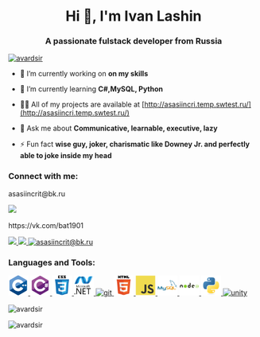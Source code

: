 <h1 align="center">Hi 👋, I'm Ivan Lashin</h1>
<h3 align="center">A passionate fulstack developer from Russia</h3>

<p align="left"> <a href="https://github.com/ryo-ma/github-profile-trophy"><img src="https://github-profile-trophy.vercel.app/?username=avardsir" alt="avardsir" /></a> </p>

- 🔭 I’m currently working on **on my skills**

- 🌱 I’m currently learning **С#,MySQL, Python**

- 👨‍💻 All of my projects are available at [http://asasiincri.temp.swtest.ru/](http://asasiincri.temp.swtest.ru/)

- 💬 Ask me about **Communicative, learnable, executive, lazy**

- ⚡ Fun fact **wise guy, joker, charismatic like Downey Jr. and perfectly able to joke inside my head**

<h3 align="left">Connect with me:</h3>
<p align="left">asasiincrit@bk.ru
  
</p>
<p align="left">
  <img src="  https://t.me/Avard_sir https://taxiline24.ru/wp-content/uploads/2018/11/telegram.png
"
</p>
<p align="left">
  https://vk.com/bat1901
</p>
<a href ="https://t.me/Avard_sir">
					<img src = "https://img.shields.io/badge/Telegram-0088cc?logo=telegram&style=flat-for-badge"/>
				</a>
				<a href ="https://vk.com/bat1901">
					<img src = "https://img.shields.io/badge/VKontakte-0077FF?logo=vk&style=for--badge"/>
				</a>
				<!--
				<a href = "https://discordapp.com/users/379222131940130818">
					<img src ="https://img.shields.io/badge/Discord-36393e?logo=discord&style=flat-for-badge"/>
				</a>
				-->
				<a href = "mailto:vladctocrytoe@mail.ru">
					<img src ="https://img.shields.io/badge/Mail.ru-168de2?logo=mail.ru&style=flat-for-badge" alt = "asasiincrit@bk.ru"/>
				</a>

<h3 align="left">Languages and Tools:</h3>
<p align="left"> <a href="https://www.w3schools.com/cpp/" target="_blank" rel="noreferrer"> <img src="https://raw.githubusercontent.com/devicons/devicon/master/icons/cplusplus/cplusplus-original.svg" alt="cplusplus" width="40" height="40"/> </a> <a href="https://www.w3schools.com/cs/" target="_blank" rel="noreferrer"> <img src="https://raw.githubusercontent.com/devicons/devicon/master/icons/csharp/csharp-original.svg" alt="csharp" width="40" height="40"/> </a> <a href="https://www.w3schools.com/css/" target="_blank" rel="noreferrer"> <img src="https://raw.githubusercontent.com/devicons/devicon/master/icons/css3/css3-original-wordmark.svg" alt="css3" width="40" height="40"/> </a> <a href="https://dotnet.microsoft.com/" target="_blank" rel="noreferrer"> <img src="https://raw.githubusercontent.com/devicons/devicon/master/icons/dot-net/dot-net-original-wordmark.svg" alt="dotnet" width="40" height="40"/> </a> <a href="https://git-scm.com/" target="_blank" rel="noreferrer"> <img src="https://www.vectorlogo.zone/logos/git-scm/git-scm-icon.svg" alt="git" width="40" height="40"/> </a> <a href="https://www.w3.org/html/" target="_blank" rel="noreferrer"> <img src="https://raw.githubusercontent.com/devicons/devicon/master/icons/html5/html5-original-wordmark.svg" alt="html5" width="40" height="40"/> </a> <a href="https://developer.mozilla.org/en-US/docs/Web/JavaScript" target="_blank" rel="noreferrer"> <img src="https://raw.githubusercontent.com/devicons/devicon/master/icons/javascript/javascript-original.svg" alt="javascript" width="40" height="40"/> </a> <a href="https://www.mysql.com/" target="_blank" rel="noreferrer"> <img src="https://raw.githubusercontent.com/devicons/devicon/master/icons/mysql/mysql-original-wordmark.svg" alt="mysql" width="40" height="40"/> </a> <a href="https://nodejs.org" target="_blank" rel="noreferrer"> <img src="https://raw.githubusercontent.com/devicons/devicon/master/icons/nodejs/nodejs-original-wordmark.svg" alt="nodejs" width="40" height="40"/> </a> <a href="https://www.python.org" target="_blank" rel="noreferrer"> <img src="https://raw.githubusercontent.com/devicons/devicon/master/icons/python/python-original.svg" alt="python" width="40" height="40"/> </a> <a href="https://unity.com/" target="_blank" rel="noreferrer"> <img src="https://www.vectorlogo.zone/logos/unity3d/unity3d-icon.svg" alt="unity" width="40" height="40"/> </a> </p>

<p><img align="center" src="https://github-readme-stats.vercel.app/api/top-langs?username=avardsir&show_icons=true&locale=en&layout=compact" alt="avardsir" /></p>

<p><img align="center" src="https://github-readme-streak-stats.herokuapp.com/?user=avardsir&" alt="avardsir" /></p>
